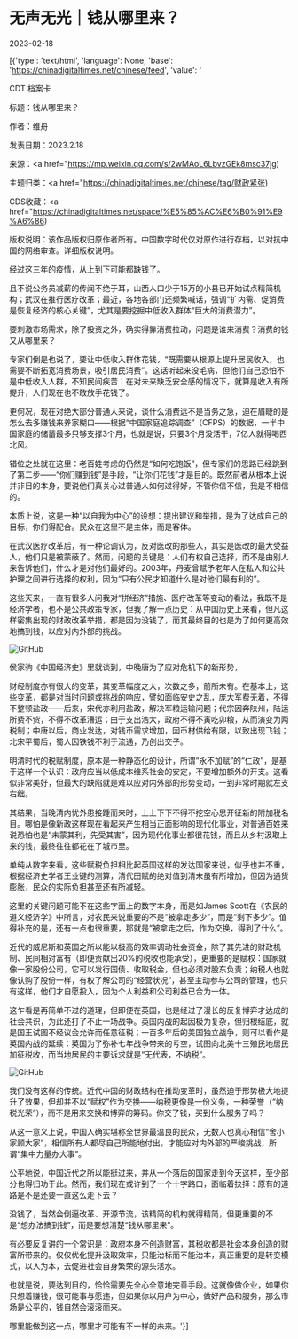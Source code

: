 # 无声无光｜钱从哪里来？

2023-02-18

[{'type': 'text/html', 'language': None, 'base': 'https://chinadigitaltimes.net/chinese/feed', 'value': '

CDT 档案卡

标题：钱从哪里来？

作者：维舟

发表日期：2023.2.18

来源：<a href="https://mp.weixin.qq.com/s/2wMAoL6LbvzGEk8msc37jg)

主题归类：<a href="https://chinadigitaltimes.net/chinese/tag/财政紧张)

CDS收藏：<a href="https://chinadigitaltimes.net/space/%E5%85%AC%E6%B0%91%E9%A6%86)

版权说明：该作品版权归原作者所有。中国数字时代仅对原作进行存档，以对抗中国的网络审查。详细版权说明。





经过这三年的疫情，从上到下可能都缺钱了。

且不说公务员减薪的传闻不绝于耳，山西人口少于15万的小县已开始试点精简机构；武汉在推行医疗改革；最近，各地各部门还频繁喊话，强调“扩内需、促消费是恢复经济的核心关键”，尤其是要挖掘中低收入群体“巨大的消费潜力”。

要刺激市场需求，除了投资之外，确实得靠消费拉动，问题是谁来消费？消费的钱又从哪里来？

专家们倒是也说了，要让中低收入群体花钱，“既需要从根源上提升居民收入，也需要不断拓宽消费场景，吸引居民消费”。这话听起来没毛病，但他们自己恐怕不是中低收入人群，不知民间疾苦：在对未来缺乏安全感的情况下，就算是收入有所提升，人们现在也不敢放手花钱了。

更何况，现在对绝大部分普通人来说，谈什么消费远不是当务之急，迫在眉睫的是怎么去多赚钱来养家糊口——根据“中国家庭追踪调查”（CFPS）的数据，一半中国家庭的储蓄最多只够支撑3个月，也就是说，只要3个月没活干，7亿人就得喝西北风。

错位之处就在这里：老百姓考虑的仍然是“如何吃饱饭”，但专家们的思路已经跳到了第二步——“你们赚到钱”是手段，“让你们花钱”才是目的。既然前者从根本上说并非目的本身，要说他们真关心过普通人如何过得好，不管你信不信，我是不相信的。

本质上说，这是一种“以自我为中心”的设想：提出建议和举措，是为了达成自己的目标，你们得配合。民众在这里不是主体，而是客体。

在武汉医疗改革后，有一种论调认为，反对医改的那些人，其实是医改的最大受益人，他们只是被蒙蔽了。然而，问题的关键是：人们有权自己选择，而不是由别人来告诉他们，什么才是对他们最好的。2003年，丹麦曾赋予老年人在私人和公共护理之间进行选择的权利，因为“只有公民才知道什么是对他们最有利的”。

这些天来，一直有很多人问我对“拼经济”措施、医疗改革等变动的看法，我既不是经济学者，也不是公共政策专家，但我了解一点历史：从中国历史上来看，但凡这样密集出现的财政改革举措，都是因为没钱了，而其最终目的也是为了如何更高效地搞到钱，以应对内外部的挑战。

![GitHub](https://chinadigitaltimes.net/chinese/files/2023/02/post-693089-63f0eb95a38bb.)

侯家驹《中国经济史》里就谈到，中晚唐为了应对危机下的新形势，



财经制度亦有很大的变革，其变革幅度之大，次数之多，前所未有。在基本上，这些变革，都是对当时问题或挑战的响应，譬如面临安史之乱，庞大军费无着，不得不整顿盐政——后来，宋代亦利用盐政，解决军粮运输问题；代宗因奔陕州，陆运所费不赀，不得不改革漕运；由于支出浩大，政府不得不寅吃卯粮，从而演变为两税制；中唐以后，商业发达，对钱币需求增加，因币材供给有限，以致出现飞钱；北宋平蜀后，蜀人因铁钱不利于流通，乃创出交子。



明清时代的税赋制度，原本是一种静态化的设计，所谓“永不加赋”的“仁政”，是基于这样一个认识：政府应当以低成本维系社会的安定，不要增加额外的开支。这看似非常美好，但最大的缺陷就是难以应对内外部的形势变动，一到非常时期就左支右绌。

其结果，当晚清内忧外患接踵而来时，上上下下不得不挖空心思开征新的附加税名目。哪怕是像新政这样现在看起来产生相当正面影响的现代化事业，对普通百姓来说恐怕也是“未蒙其利，先受其害”，因为现代化事业都很花钱，而且从乡村汲取上来的钱，最终往往都花在了城市里。

单纯从数字来看，这些赋税负担相比起英国这样的发达国家来说，似乎也并不重，根据经济史学者王业键的测算，清代田赋的绝对值到清末虽有所增加，但因为通货膨胀，民众的实际负担甚至还有所减轻。

这里的关键问题可能不在这些字面上的数字本身，而是如James Scott在《农民的道义经济学》中所言，对农民来说重要的不是“被拿走多少”，而是“剩下多少”。值得补充的是，还有一点也很重要，那就是“被拿走之后，作为交换，得到了什么”。

近代的威尼斯和英国之所以能以极高的效率调动社会资金，除了其先进的财政机制、民间相对富有（即便贡献出20%的税收也能承受），更重要的是赋权：国家就像一家股份公司，它可以发行国债、收取税金，但也必须对股东负责；纳税人也就像认购了股份一样，有权了解公司的“经营状况”，甚至主动参与公司的管理，也只有这样，他们才自愿投入，因为个人利益和公司利益已合为一体。

这乍看是再简单不过的道理，但即便在英国，也是经过了漫长的反复博弈才达成的社会共识，为此还打了不止一场战争。英国内战的起因极为复杂，但归根结底，就是国王试图不经议会允许而任意征税；一百多年后的美国独立战争，则可以看作是英国内战的延续：英国为了弥补七年战争带来的亏空，试图向北美十三殖民地居民加征税收，而当地居民的主要诉求就是“无代表，不纳税”。

![GitHub](https://chinadigitaltimes.net/chinese/files/2023/02/post-693089-63f0eb99e0fec.png)

我们没有这样的传统。近代中国的财政结构在推动变革时，虽然迫于形势极大地提升了效果，但却并不以“赋权”作为交换——纳税更像是一份义务，一种荣誉（“纳税光荣”），而不是用来交换和博弈的筹码。你交了钱，买到什么服务了吗？

从这一意义上说，中国人确实堪称全世界最温良的民众，无数人也真心相信“舍小家顾大家”，相信所有人都尽自己所能地付出，才能应对内外部的严峻挑战，所谓“集中力量办大事”。

公平地说，中国近代之所以能挺过来，并从一个落后的国家走到今天这样，至少部分也得归功于此。然而，我们现在或许到了一个十字路口，面临着抉择：原有的道路是不是还要一直这么走下去？

没钱了，当然会倒逼改革、开源节流，该精简的机构就得精简，但更重要的不是“想办法搞到钱”，而是要想清楚“钱从哪里来”。

有必要反复讲的一个常识是：政府本身不创造财富，其税收都是社会本身创造的财富所带来的。仅仅优化提升汲取效率，只能治标而不能治本，真正重要的是转变模式，以人为本，去促进社会自身繁荣的源头活水。

也就是说，要达到目的，恰恰需要先全心全意地完善手段。这就像做企业，如果你只想着赚钱，很可能事与愿违，但如果你以用户为中心，做好产品和服务，那么市场是公平的，钱自然会滚滚而来。

哪里能做到这一点，哪里才可能有不一样的未来。'}]